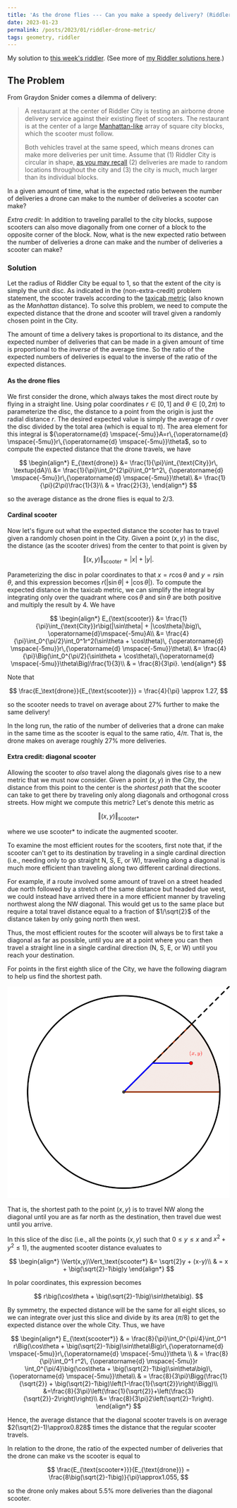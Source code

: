 ```yaml
---
title: 'As the drone flies --- Can you make a speedy delivery? (Riddler 2023-01-20)'
date: 2023-01-23
permalink: /posts/2023/01/riddler-drone-metric/
tags: geometry, riddler
---
```


<script type="text/javascript" async
  src="https://cdn.mathjax.org/mathjax/latest/MathJax.js?config=TeX-MML-AM_CHTML">
</script>

My solution to [this week's riddler](https://fivethirtyeight.com/features/can-you-make-a-speedy-delivery/). (See more of [my Riddler solutions here](/riddlers).)

## The Problem
From Graydon Snider comes a dilemma of delivery:

>A restaurant at the center of Riddler City is testing an airborne drone delivery service against their existing fleet of scooters. The restaurant is at the center of a large [Manhattan-like](https://mathworld.wolfram.com/TaxicabMetric.html) array of square city blocks, which the scooter must follow.
>
>Both vehicles travel at the same speed, which means drones can make more deliveries per unit time. Assume that (1) Riddler City is circular in shape, [as you may recall](https://fivethirtyeight.com/features/can-you-solve-this-rather-pedestrian-puzzle/) (2) deliveries are made to random locations throughout the city and (3) the city is much, much larger than its individual blocks.
>
In a given amount of time, what is the expected ratio between the number of deliveries a drone can make to the number of deliveries a scooter can make?
>
_Extra credit:_ In addition to traveling parallel to the city blocks, suppose scooters can also move diagonally from one corner of a block to the opposite corner of the block. Now, what is the new expected ratio between the number of deliveries a drone can make and the number of deliveries a scooter can make?

### Solution

Let the radius of Riddler City be equal to 1, so that the extent of the city is simply the unit disc. As indicated in the (non-extra-credit) problem statement, the scooter travels according to the [taxicab metric](https://mathworld.wolfram.com/TaxicabMetric.html) (also known as the *Manhattan* distance). To solve this problem, we need to compute the expected distance that the drone and scooter will travel given a randomly chosen point in the City.

The amount of time a delivery takes is proportional to its distance,   and the expected number of deliveries that can be made in a given amount of time is proportional to the *inverse* of the average time. So the ratio of the expected numbers of deliveries is equal to the inverse of the ratio of the expected distances.

#### As the drone flies
We first consider the drone, which always takes the most direct route by flying in a straight line. Using polar coordinates $r\in[0,1]$ and $\theta\in[0,2\pi)$ to parameterize the disc, the distance to a point from the origin is just the radial distance $r$. The desired expected value is simply the average of $r$ over the disc divided by the total area (which is equal to π). The area element for this integral is ${\operatorname{d} \mspace{-5mu}}A=r\,{\operatorname{d} \mspace{-5mu}}r\,{\operatorname{d} \mspace{-5mu}}\theta$, so to compute the expected distance that the drone travels, we have

$$
\begin{align*}
E_{\text{drone}}
&= \frac{1}{\pi}\int_{\text{City}}r\, \textup{dA}\\
&= \frac{1}{\pi}\int_0^{2\pi}\int_0^1r^2\, {\operatorname{d} \mspace{-5mu}}r\,{\operatorname{d} \mspace{-5mu}}\theta\\
&= \frac{1}{\pi}(2\pi)\frac{1}{3}\\
& = \frac{2}{3},
\end{align*}
$$

so the average distance as the drone flies is equal to $2/3$.

#### Cardinal scooter
Now let's figure out what the expected distance the scooter has to  travel given a randomly chosen point in the City. Given a point $(x,y)$ in the disc, the distance (as the scooter drives) from the center to that point is given by

$$
\Vert(x,y)\Vert_{\text{scooter}} = |x| + |y|.
$$

Parameterizing the disc in polar coordinates to that $x=r\cos\theta$ and $y=r\sin\theta$, and this expression becomes $r(|\sin\theta| + |\cos\theta|)$. To compute the expected distance in the taxicab metric, we can simplify the integral by integrating only over the quadrant where $\cos\theta$ and $\sin\theta$ are both positive and multiply the result by $4$. We have

$$
\begin{align*}
E_{\text{scooter}}
&= \frac{1}{\pi}\int_{\text{City}}r\big(|\sin\theta| + |\cos\theta|\big)\, \operatorname{d}\mspace{-5mu}A\\
&= \frac{4}{\pi}\int_0^{\pi/2}\int_0^1r^2(\sin\theta + \cos\theta)\, {\operatorname{d} \mspace{-5mu}}r\,{\operatorname{d} \mspace{-5mu}}\theta\\
&= \frac{4}{\pi}\Big(\int_0^{\pi/2}(\sin\theta + \cos\theta)\,{\operatorname{d} \mspace{-5mu}}\theta\Big)\frac{1}{3}\\
& = \frac{8}{3\pi}.
\end{align*}
$$

Note that

$$
\frac{E_\text{drone}}{E_{\text{scooter}}} = \frac{4}{\pi} \approx 1.27,
$$

so the scooter needs to travel on average about 27% further to make the same delivery!

In the long run, the ratio of the number of deliveries that a drone can make in the same time as the scooter is equal to the same ratio, $4/\pi$. That is, the drone makes on average roughly 27% more deliveries.


#### Extra credit: diagonal scooter

Allowing the scooter to *also* travel along the diagonals gives rise to a new metric that we must now consider. Given a point $(x,y)$ in the City, the distance from this point to the center is the *shortest path* that the scooter can take to get there by traveling only along diagonals and orthogonal cross streets. How might we compute this metric? Let's denote this metric as

$$
\Vert(x,y)\Vert_{\text{scooter*}}
$$

where we use $\text{scooter*}$ to indicate the augmented scooter.

To examine the most efficient routes for the scooters, first note that, if the scooter can't get to its destination by traveling in a single cardinal direction (i.e., needing only to go straight N, S, E, or W), traveling along a diagonal is much more efficient than traveling along two different cardinal directions.

For example, if a route involved some amount of travel on a street headed due north followed by a stretch of the same distance but headed due west, we could instead have arrived there in a more efficient manner by traveling northwest along the NW diagonal. This would get us to the same place but require a total travel distance equal to a fraction of $1/\sqrt{2}$ of the distance taken by only going north then west.

Thus, the most efficient routes for the scooter will always be to first take a diagonal as far as possible, until you are at a point where you can then travel a straight line in a single cardinal direction (N, S, E, or W) until you reach your destination.

For points in the first eighth slice of the City, we have the following diagram to help us find the shortest path.

![Diagonally augmented scooter distance](/images/riddler_2023_drone_metric.png)

That is, the shortest path to the point $(x,y)$ is to travel NW along the diagonal until you are as far north as the destination, then travel due west until you arrive.

In this slice of the disc (i.e., all the points $(x,y)$ such that $0\leq y\leq x$ and $x^2+y^2\leq 1$), the augmented scooter distance evaluates to

$$
\begin{align*}
\Vert(x,y)\Vert_\text{scooter*} &= \sqrt{2}y + (x-y)\\ & = x + \big(\sqrt{2}-1\big)y
\end{align*}
$$

In polar coordinates, this expression becomes

$$
r\big(\cos\theta + \big(\sqrt{2}-1\big)\sin\theta\big).
$$

By symmetry, the expected distance will be the same for all eight slices, so we can integrate over just this slice and divide by its area ($\pi/8$) to get the expected distance over the whole City. Thus, we have

$$
\begin{align*}
E_{\text{scooter*}} & = \frac{8}{\pi}\int_0^{\pi/4}\int_0^1 r\Big(\cos\theta + \big(\sqrt{2}-1\big)\sin\theta\Big)r\,{\operatorname{d} \mspace{-5mu}}r\,{\operatorname{d} \mspace{-5mu}}\theta
\\
& = \frac{8}{\pi}\int_0^1 r^2\, {\operatorname{d} \mspace{-5mu}}r \int_0^{\pi/4}\big(\cos\theta + \big(\sqrt{2}-1\big)\sin\theta\big)\,{\operatorname{d} \mspace{-5mu}}\theta\\
& = \frac{8}{3\pi}\Bigg(\frac{1}{\sqrt{2}} + \big(\sqrt{2}-1\big)\left(1-\frac{1}{\sqrt{2}}\right)\Bigg)\\
&=\frac{8}{3\pi}\left(\frac{1}{\sqrt{2}}+\left(\frac{3}{\sqrt{2}}-2\right)\right)\\
&= \frac{8}{3\pi}2\left(\sqrt{2}-1\right).
\end{align*}
$$

Hence, the average distance that the diagonal scooter travels is on average $2(\sqrt{2}-1)\approx0.828$ times the distance that the regular scooter travels.

In relation to the drone, the ratio of the expected number of deliveries that the drone can make vs the scooter is equal to

$$
\frac{E_{\text{scooter*}}}{E_{\text{drone}}} = \frac{8\big(\sqrt{2}-1\big)}{\pi}\approx1.055,
$$

so the drone only makes about 5.5% more deliveries than the diagonal scooter.
